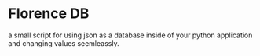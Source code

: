 # Florence DB

a small script for using json as a database inside of your python application and changing values seemleassly.
